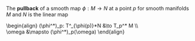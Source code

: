 The **pullback** of a smooth map $\phi: M \to N$ at a point $p$ for smooth manifolds $M$ and $N$ is the linear map

\begin{align}
(\phi^\*)\_p: T^\_{\phi(p)}\*N &\to T\_p^* M \\\\\
\omega &\mapsto (\phi^*)_p(\omega)
\end{align}